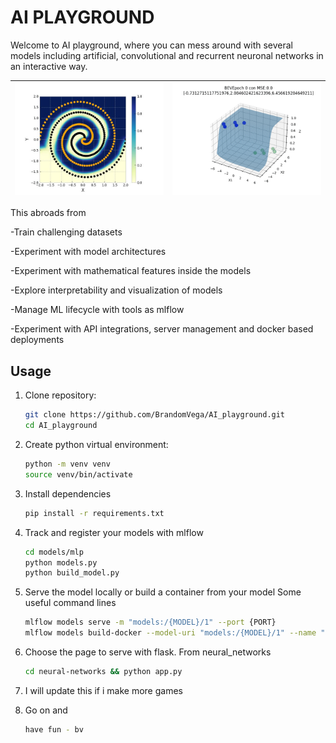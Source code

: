# AI PLAYGROUND

Welcome to AI playground, where you can mess around with several models including artificial, convolutional and recurrent neuronal networks in an interactive way. 

| ![Challenge](model_5.png) | ![Moving](sigmoidPerceptron.gif) |
|---------------------------|----------------------------------|

This abroads from

-Train challenging datasets 

-Experiment with model architectures 

-Experiment with mathematical features inside the models

-Explore interpretability and visualization of models

-Manage ML lifecycle with tools as mlflow

-Experiment with API integrations, server management and docker based deployments
 

## Usage
1. Clone repository:
    ```bash
    git clone https://github.com/BrandomVega/AI_playground.git
    cd AI_playground
    ```

2. Create python virtual environment:
    ```bash
    python -m venv venv
    source venv/bin/activate
    ```
3. Install dependencies
    ```bash
    pip install -r requirements.txt
    ```
4. Track and register your models with mlflow
    ```bash
    cd models/mlp
    python models.py
    python build_model.py
    ```
5. Serve the model locally or build a container from your model
    Some useful command lines
    ```bash
    mlflow models serve -m "models:/{MODEL}/1" --port {PORT}
    mlflow models build-docker --model-uri "models:/{MODEL}/1" --name "{NAME}"    
    ```
6. Choose the page to serve with flask. 
    From neural_networks
    ```bash
    cd neural-networks && python app.py
    ```
7. I will update this if i make more games

8. Go on and
    ```bash
    have fun - bv
    ```
